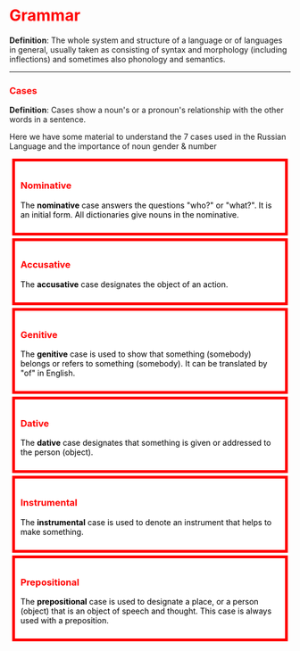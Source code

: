 <div class="container">
 <h1 style="color:red;">Grammar</h1>
 <p> <b>Definition</b>: The whole system and structure of a language or of languages in general, usually taken as consisting of syntax and morphology (including inflections) and sometimes also phonology and semantics. </p>
<hr>
<h3 style="color:red;">Cases</h3>
 <p></p>
 <p> <b>Definition</b>: Cases show a noun's or a pronoun's relationship with the other words in a sentence. 
<p>Here we have some material to understand the 7 cases used in the Russian Language and the importance of noun gender & number</p>

<style>
.case {
  background-color: white;
  color: black;
  border: 5px solid red;
  margin: 5px;
  padding: 10px;
}
</style>
<body>

<div class="case">
<h3 style="color:red;">Nominative</h3>
<p>The <b>nominative</b> case answers the questions "who?" or "what?". It is an initial form. All dictionaries give nouns in the nominative.</p>
</div> 

<div class="case">
<h3 style="color:red;">Accusative</h3>
<p>The <b>accusative</b> case designates the object of an action.</p>
</div>

<div class="case">
<h3 style="color:red;">Genitive</h3>
<p>The <b>genitive</b> case is used to show that something (somebody) belongs or refers to something (somebody). It can be translated by "of" in English.</p>
</div>

<div class="case">
<h3 style="color:red;">Dative</h3>
 <p>The <b>dative</b> case designates that something is given or addressed to the person (object).</p>
</div>

<div class="case">
<h3 style="color:red;">Instrumental</h3>
<p>The <b>instrumental</b> case is used to denote an instrument that helps to make something.</p>
</div>

<div class="case">
<h3 style="color:red;">Prepositional</h3>
<p>The <b>prepositional</b> case is used to designate a place, or a person (object) that is an object of speech and thought. This case is always used with a preposition.</p>
</div>

